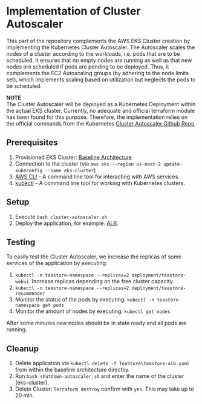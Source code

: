# Implementation of Cluster Autoscaler

This part of the repository complements the AWS EKS Cluster creation by implementing the Kubernetes Cluster Autoscaler. The Autoscaler scales the nodes of a cluster according to the workloads, i.e. pods that are to be scheduled. It ensures that no empty nodes are running as well as that new nodes are scheduled if pods are pending to be deployed. Thus, it complements the EC2 Autoscaling groups (by adhering to the node limits set), which implements scaling based on utilization but neglects the pods to be scheduled.

**NOTE**  
The Cluster Autoscaler will be deployed as a Kubernetes Deployment within the actual EKS cluster. Currently, no adequate and official terraform module has been found for this purpose. Therefore, the implementation relies on the official commands from the Kubernetes [Cluster Autoscaler Github Repo](https://github.com/kubernetes/autoscaler).

## Prerequisites 

1. Provisioned EKS Cluster: [Baseline Architecture](https://github.com/frankakn/reliability-deployment/tree/main/Deployment/BaselineArchitecture)
2. Connection to the cluster (via ``aws eks --region us-east-2 update-kubeconfig --name eks-cluster``)
3. [AWS CLI](https://docs.aws.amazon.com/cli/latest/userguide/getting-started-install.html) - A command line tool for interacting with AWS services.
4. [kubectl](https://kubernetes.io/de/docs/tasks/tools/install-kubectl/) - A command line tool for working with Kubernetes clusters.


## Setup

1. Execute ``bash cluster-autoscaler.sh``
2. Deploy the application, for example: [ALB](https://github.com/frankakn/reliability-deployment/blob/main/Deployment/BaselineArchitecture/TeaStore/teastore-alb.yaml).


## Testing

To easily test the Cluster Autoscaler, we increase the replicas of some services of the application by executing:

1. ``kubectl -n teastore-namespace --replicas=2 deployment/teastore-webui``. Increase replicas depending on the free cluster capacity.
2. ``kubectl -n teastore-namespace --replicas=2 deployment/teastore-recommender``
3. Monitor the status of the pods by executing: ``kubectl -n teastore-namespace get pods``
4. Monitor the amount of nodes by executing: ``kubectl get nodes``

After some minutes new nodes should be in state ready and all pods are running. 

## Cleanup

1. Delete application via ``kubectl delete -f TeaStore\teastore-alb.yaml`` from within the baseline architecture directoy. 
2. Run ``bash shutdown-autoscaler.sh`` and enter the name of the cluster (eks-cluster). 
3. Delete Cluster: ``Terraform destroy`` confirm with ``yes``. This may take up to 20 min. 
